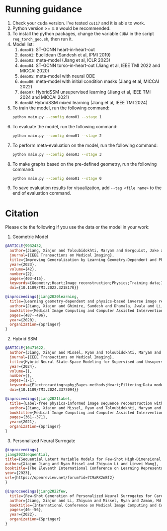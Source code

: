 # Running guidance

1. Check your cuda version. I've tested `cu117` and it is able to work.
2. Python version >= `3.8` would be recommended.
3. To install the python packages, change the variable `CUDA` in the script `req_torch_geo.sh`, then run it.
4. Model list:
   1. `demo01`: ST-GCNN heart-in-heart-out
   2. `demo02`: Euclidean (Sandesh et al, IPMI 2019)
   3. `demo03`: meta-model (Jiang et al, ICLR 2023)
   4. `demo04`: ST-GCNN torso-in-heart-out (Jiang et al, IEEE TMI 2022 and MICCAI 2020)
   5. `demo05`: meta-model with neural ODE
   6. `demo06`: meta-model with initial condition masks (Jiang et al, MICCAI 2022)
   7. `demo07`: HybridSSM unsupervised learning (Jiang et al, IEEE TMI 2024 and MICCAI 2021)
   8. `demo08` HybridSSM mixed learning (Jiang et al, IEEE TMI 2024)
5. To train the model, run the following command:
   ```bash
   python main.py --config demo01 --stage 1
   ```
6. To evaluate the model, run the following command:
   ```bash
   python main.py --config demo01 --stage 2
   ```
7. To perform meta-evaluation on the model, run the following command:
   ```bash
   python main.py --config demo03 --stage 3
   ```
8. To make graphs based on the pre-defined geometry, run the following command:
    ```bash
   python main.py --config demo01 --stage 0
   ```
9.  To save evaluation results for visualization, add `--tag <file name>` to the end of evaluation command.

# Citation
Please cite the following if you use the data or the model in your work:

1. Geometric Model
```bibtex
@ARTICLE{9932432,
  author={Jiang, Xiajun and Toloubidokhti, Maryam and Bergquist, Jake and Zenger, Brian and Good, Wilson W. and MacLeod, Rob S. and Wang, Linwei},
  journal={IEEE Transactions on Medical Imaging}, 
  title={Improving Generalization by Learning Geometry-Dependent and Physics-Based Reconstruction of Image Sequences}, 
  year={2023},
  volume={42},
  number={2},
  pages={403-415},
  keywords={Geometry;Heart;Image reconstruction;Physics;Training data;Imaging;Torso;Geometric deep learning;inverse problems;physics-based deep learning},
  doi={10.1109/TMI.2022.3218170}}

@inproceedings{jiang2020learning,
  title={Learning geometry-dependent and physics-based inverse image reconstruction},
  author={Jiang, Xiajun and Ghimire, Sandesh and Dhamala, Jwala and Li, Zhiyuan and Gyawali, Prashnna Kumar and Wang, Linwei},
  booktitle={Medical Image Computing and Computer Assisted Intervention--MICCAI 2020: 23rd International Conference, Lima, Peru, October 4--8, 2020, Proceedings, Part VI 23},
  pages={487--496},
  year={2020},
  organization={Springer}
}
```

2. Hybrid SSM
```bibtex
@ARTICLE{10471622,
  author={Jiang, Xiajun and Missel, Ryan and Toloubidokhti, Maryam and Gillette, Karli and Prassl, Anton J. and Plank, Gernot and Milan Horáček, B. and Sapp, John L. and Wang, Linwei},
  journal={IEEE Transactions on Medical Imaging}, 
  title={Hybrid Neural State-Space Modeling for Supervised and Unsupervised Electrocardiographic Imaging}, 
  year={2024},
  volume={},
  number={},
  pages={1-1},
  keywords={Electrocardiography;Bayes methods;Heart;Filtering;Data models;Image reconstruction;Physics;Image reconstruction;Bayesian filter;Neural ODE;Graph convolution},
  doi={10.1109/TMI.2024.3377094}}

@inproceedings{jiang2021label,
  title={Label-free physics-informed image sequence reconstruction with disentangled spatial-temporal modeling},
  author={Jiang, Xiajun and Missel, Ryan and Toloubidokhti, Maryam and Li, Zhiyuan and Gharbia, Omar and Sapp, John L and Wang, Linwei},
  booktitle={Medical Image Computing and Computer Assisted Intervention--MICCAI 2021: 24th International Conference, Strasbourg, France, September 27--October 1, 2021, Proceedings, Part VI 24},
  pages={361--371},
  year={2021},
  organization={Springer}
}
```

3. Personalized Neural Surrogate
```bibtex
@inproceedings{
jiang2023sequential,
title={Sequential Latent Variable Models for Few-Shot High-Dimensional Time-Series Forecasting},
author={Xiajun Jiang and Ryan Missel and Zhiyuan Li and Linwei Wang},
booktitle={The Eleventh International Conference on Learning Representations },
year={2023},
url={https://openreview.net/forum?id=7C9aRX2nBf2}
}

@inproceedings{jiang2022few,
  title={Few-Shot Generation of Personalized Neural Surrogates for Cardiac Simulation via Bayesian Meta-learning},
  author={Jiang, Xiajun and Li, Zhiyuan and Missel, Ryan and Zaman, Md Shakil and Zenger, Brian and Good, Wilson W and MacLeod, Rob S and Sapp, John L and Wang, Linwei},
  booktitle={International Conference on Medical Image Computing and Computer-Assisted Intervention},
  pages={46--56},
  year={2022},
  organization={Springer}
}
```
